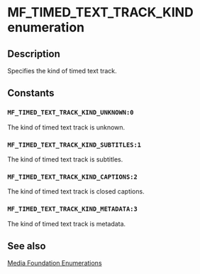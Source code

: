 # MF_TIMED_TEXT_TRACK_KIND enumeration

## Description

Specifies the kind of timed text track.

## Constants

### `MF_TIMED_TEXT_TRACK_KIND_UNKNOWN:0`

The kind of timed text track is unknown.

### `MF_TIMED_TEXT_TRACK_KIND_SUBTITLES:1`

The kind of timed text track is subtitles.

### `MF_TIMED_TEXT_TRACK_KIND_CAPTIONS:2`

The kind of timed text track is closed captions.

### `MF_TIMED_TEXT_TRACK_KIND_METADATA:3`

The kind of timed text track is metadata.

## See also

[Media Foundation Enumerations](https://learn.microsoft.com/windows/desktop/medfound/media-foundation-enumerations)